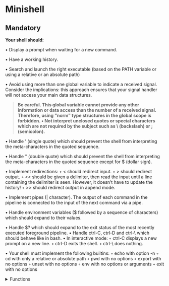 # Minishell


## Mandatory



  **Your shell should:**

• Display a prompt when waiting for a new command.

• Have a working history.

• Search and launch the right executable (based on the PATH variable or using a relative or an absolute path)

• Avoid using more than one global variable to indicate a received signal. Consider the implications: this approach ensures that your signal handler will not access your main data structures.

>**Be careful. This global variable cannot provide any other
information or data access than the number of a received signal.
Therefore, using "norm" type structures in the global scope is
forbidden.
• Not interpret unclosed quotes or special characters which are not required by the subject such as \ (backslash) or ; (semicolon).**


• Handle ’ (single quote) which should prevent the shell from interpreting the meta-characters in the quoted sequence.

• Handle " (double quote) which should prevent the shell from interpreting the meta-characters in the quoted sequence except for $ (dollar sign).

• Implement redirections:
◦ < should redirect input.
◦ > should redirect output.
◦ << should be given a delimiter, then read the input until a line containing the
delimiter is seen. However, it doesn’t have to update the history!
◦ >> should redirect output in append mode.

• Implement pipes (| character). The output of each command in the pipeline is connected to the input of the next command via a pipe.

• Handle environment variables ($ followed by a sequence of characters) which
should expand to their values.

• Handle $? which should expand to the exit status of the most recently executed foreground pipeline.
• Handle ctrl-C, ctrl-D and ctrl-\ which should behave like in bash.
• In interactive mode:
◦ ctrl-C displays a new prompt on a new line.
◦ ctrl-D exits the shell.
◦ ctrl-\ does nothing.


• Your shell must implement the following builtins:
◦ echo with option -n
◦ cd with only a relative or absolute path
◦ pwd with no options
◦ export with no options
◦ unset with no options
◦ env with no options or arguments
◦ exit with no options

</details>

<details>
<summary>Functions</summary>
readline, rl_clear_history, rl_on_new_line,
rl_replace_line, rl_redisplay, add_history,
printf, malloc, free, write, access, open, read,
close, fork, wait, waitpid, wait3, wait4, signal,
sigaction, sigemptyset, sigaddset, kill, exit,
getcwd, chdir, stat, lstat, fstat, unlink, execve,
dup, dup2, pipe, opendir, readdir, closedir,
strerror, perror, isatty, ttyname, ttyslot, ioctl,
getenv, tcsetattr, tcgetattr, tgetent, tgetflag,
tgetnum, tgetstr, tgoto, tputs

<details>
	<summary>unistd.h</summary>
access, read, close, fork, wait, waitpid
getcwd, chdir, unlink, execve, dup, dup2
pipe, isatty, ttyname, ttyslot

</details>

<details>
	<summary>wait.h</summary>
		wait3, wait4
</details>

<details>
<summary>signal.h</summary>
	signal, sigaction, sigemptyset, sigaddset, kill
</details>

<details>
<summary>stdlib.h</summary>
	exit, getenv

</details>

<details>
	<summary>stat.h</summary>
		stat, lstat, fstat
</details>

<details>
	<summary>dirent.h</summary>
		opendir, readdir, closedir
</details>

<details>
	<summary>string.h</summary>
		strerror
</details>

<details>
	<summary>stdio.h</summary>
		readline, perror, printf
</details>

<details>
	<summary>stropts.h</summary>
		ioctl
</details>

<details>
	<summary>termios.h</summary>
		tcgetattr, tcsetattr,
</details>

<details>
	<summary>curses.h / term.h</summary>
		tgetent, tgetflag, tgetnum, tgetstr, tgoto, tputs
</details>



